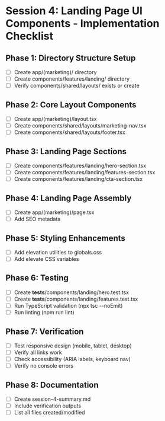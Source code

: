 # Session 4: Landing Page UI Components - Implementation Checklist

## Phase 1: Directory Structure Setup
- [ ] Create app/(marketing)/ directory
- [ ] Create components/features/landing/ directory
- [ ] Verify components/shared/layouts/ exists or create

## Phase 2: Core Layout Components
- [ ] Create app/(marketing)/layout.tsx
- [ ] Create components/shared/layouts/marketing-nav.tsx
- [ ] Create components/shared/layouts/footer.tsx

## Phase 3: Landing Page Sections
- [ ] Create components/features/landing/hero-section.tsx
- [ ] Create components/features/landing/features-section.tsx
- [ ] Create components/features/landing/cta-section.tsx

## Phase 4: Landing Page Assembly
- [ ] Create app/(marketing)/page.tsx
- [ ] Add SEO metadata

## Phase 5: Styling Enhancements
- [ ] Add elevation utilities to globals.css
- [ ] Add elevate CSS variables

## Phase 6: Testing
- [ ] Create __tests__/components/landing/hero.test.tsx
- [ ] Create __tests__/components/landing/features.test.tsx
- [ ] Run TypeScript validation (npx tsc --noEmit)
- [ ] Run linting (npm run lint)

## Phase 7: Verification
- [ ] Test responsive design (mobile, tablet, desktop)
- [ ] Verify all links work
- [ ] Check accessibility (ARIA labels, keyboard nav)
- [ ] Verify no console errors

## Phase 8: Documentation
- [ ] Create session-4-summary.md
- [ ] Include verification outputs
- [ ] List all files created/modified

